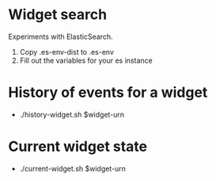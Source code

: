# Widget search
Experiments with ElasticSearch.

1. Copy .es-env-dist to .es-env
2. Fill out the variables for your es instance

# History of events for a widget
* ./history-widget.sh $widget-urn

# Current widget state
* ./current-widget.sh $widget-urn

